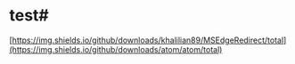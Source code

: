 # test# 

[https://img.shields.io/github/downloads/khalilian89/MSEdgeRedirect/total](https://img.shields.io/github/downloads/atom/atom/total)
